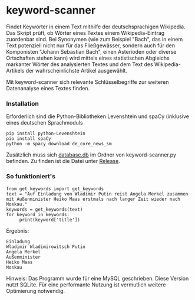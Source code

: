 # keyword-scanner
Findet Keywörter in einem Text mithilfe der deutschsprachigen Wikipedia. Das Skript prüft, ob Wörter eines Textes einem Wikipedia-Eintrag zuordenbar sind. Bei Synonymen (wie zum Beispiel "Bach", das in einem Text potenziell nicht nur für das Fließgewässer, sondern auch für den Komponisten "Johann Sebastian Bach", einen Asterioden oder diverse Ortschaften stehen kann) wird mittels eines statistischen Abgleichs markanter Wörter des analysierten Textes und dem Text des Wikipedia-Artikels der wahrscheinlichste Artikel ausgewählt.

Mit keyword-scanner sich relevante Schlüsselbegriffe zur weiteren Datenanalyse eines Textes finden.


### Installation
Erforderlich sind die Python-Bibliotheken Levenshtein und spaCy (inklusive eines deutschen Sprachmoduls

```
pip install python-Levenshtein
pio install spaCy
python -m spacy download de_core_news_sm
```
Zusätzlich muss sich [database.db](https://github.com/matthmeyer/keyword-scanner/releases/download/v0.0.1/database.db "Download database.db") im Ordner von keyword-scanner.py befinden. Zu finden ist die Datei unter [Release](https://github.com/matthmeyer/keyword-scanner/releases/tag/v0.0.1 "Open Releases").

### So funktioniert's

```
from get_keywords import get_keywords
text = "Auf Einladung von Wladimir Putin reist Angela Merkel zusammen mit Außenminister Heiko Maas erstmals nach langer Zeit wieder nach Moskau."
keywords = get_keywords(text)
for keyword in keywords:
     print(keyword['title'])
```
Ergebnis:
```
Einladung
Wladimir Wladimirowitsch Putin
Angela Merkel
Außenminister
Heiko Maas
Moskau
```

Hinweis: Das Programm wurde für eine MySQL geschrieben. Diese Version nutzt SQLite. Für eine performante Nutzung ist vermutlich weitere Optimierung notwendig.
